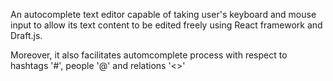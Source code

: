 An autocomplete text editor capable of taking user's keyboard and mouse input to allow its text content to be edited freely using React framework and Draft.js. 

Moreover, it also facilitates automcomplete process with respect to hashtags '#', people '@' and relations '<>'



